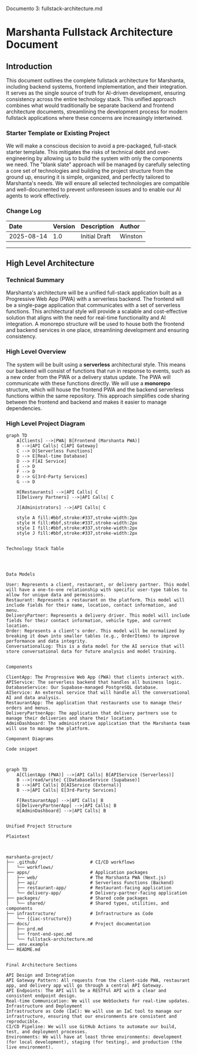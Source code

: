 


Documento 3: fullstack-architecture.md

# Marshanta Fullstack Architecture Document

## Introduction

This document outlines the complete fullstack architecture for Marshanta, including backend systems, frontend implementation, and their integration. It serves as the single source of truth for AI-driven development, ensuring consistency across the entire technology stack. This unified approach combines what would traditionally be separate backend and frontend architecture documents, streamlining the development process for modern fullstack applications where these concerns are increasingly intertwined.

### Starter Template or Existing Project

We will make a conscious decision to avoid a pre-packaged, full-stack starter template. This mitigates the risks of technical debt and over-engineering by allowing us to build the system with only the components we need. The "blank slate" approach will be managed by carefully selecting a core set of technologies and building the project structure from the ground up, ensuring it is simple, organized, and perfectly tailored to Marshanta's needs. We will ensure all selected technologies are compatible and well-documented to prevent unforeseen issues and to enable our AI agents to work effectively.

### Change Log

| Date | Version | Description | Author |
| :--- | :------ | :---------- | :----- |
| 2025-08-14 | 1.0 | Initial Draft | Winston |

---

## High Level Architecture

### Technical Summary

Marshanta's architecture will be a unified full-stack application built as a Progressive Web App (PWA) with a serverless backend. The frontend will be a single-page application that communicates with a set of serverless functions. This architectural style will provide a scalable and cost-effective solution that aligns with the need for real-time functionality and AI integration. A monorepo structure will be used to house both the frontend and backend services in one place, streamlining development and ensuring consistency.

### High Level Overview

The system will be built using a **serverless** architectural style. This means our backend will consist of functions that run in response to events, such as a new order from the PWA or a delivery status update. The PWA will communicate with these functions directly. We will use a **monorepo** structure, which will house the frontend PWA and the backend serverless functions within the same repository. This approach simplifies code sharing between the frontend and backend and makes it easier to manage dependencies.

### High Level Project Diagram

```mermaid
graph TD
    A[Clients] -->|PWA| B[Frontend (Marshanta PWA)]
    B -->|API Calls| C[API Gateway]
    C --> D[Serverless Functions]
    D --> E[Real-time Database]
    D --> F[AI Service]
    E --> D
    F --> D
    D --> G[3rd-Party Services]
    G --> D

    H[Restaurants] -->|API Calls| C
    I[Delivery Partners] -->|API Calls| C

    J[Administrators] -->|API Calls| C

    style A fill:#bbf,stroke:#337,stroke-width:2px
    style H fill:#bbf,stroke:#337,stroke-width:2px
    style I fill:#bbf,stroke:#337,stroke-width:2px
    style J fill:#bbf,stroke:#337,stroke-width:2px


Technology Stack Table




Data Models

User: Represents a client, restaurant, or delivery partner. This model will have a one-to-one relationship with specific user-type tables to allow for unique data and permissions.
Restaurant: Represents a restaurant on the platform. This model will include fields for their name, location, contact information, and menu.
DeliveryPartner: Represents a delivery driver. This model will include fields for their contact information, vehicle type, and current location.
Order: Represents a client's order. This model will be normalized by breaking it down into smaller tables (e.g., OrderItems) to improve performance and data integrity.
ConversationalLog: This is a data model for the AI service that will store conversational data for future analysis and model training.


Components

ClientApp: The Progressive Web App (PWA) that clients interact with.
APIService: The serverless backend that handles all business logic.
DatabaseService: Our Supabase-managed PostgreSQL database.
AIService: An external service that will handle all the conversational AI and data analysis.
RestaurantApp: The application that restaurants use to manage their orders and menus.
DeliveryPartnerApp: The application that delivery partners use to manage their deliveries and share their location.
AdminDashboard: The administrative application that the Marshanta team will use to manage the platform.

Component Diagrams

Code snippet



graph TD
    A[ClientApp (PWA)] -->|API Calls| B[APIService (Serverless)]
    B -->|read/write| C[DatabaseService (Supabase)]
    B -->|API Calls| D[AIService (External)]
    B -->|API Calls| E[3rd-Party Services]

    F[RestaurantApp] -->|API Calls| B
    G[DeliveryPartnerApp] -->|API Calls| B
    H[AdminDashboard] -->|API Calls| B


Unified Project Structure

Plaintext



marshanta-project/
├── .github/                    # CI/CD workflows
│   └── workflows/
├── apps/                       # Application packages
│   ├── web/                    # The Marshanta PWA (Next.js)
│   ├── api/                    # Serverless Functions (Backend)
│   ├── restaurant-app/         # Restaurant-facing application
│   └── delivery-app/           # Delivery-partner-facing application
├── packages/                   # Shared code packages
│   └── shared/                 # Shared types, utilities, and components
├── infrastructure/             # Infrastructure as Code
│   └── {{iac-structure}}
├── docs/                       # Project documentation
│   ├── prd.md
│   ├── front-end-spec.md
│   └── fullstack-architecture.md
├── .env.example
└── README.md


Final Architecture Sections

API Design and Integration
API Gateway Pattern: All requests from the client-side PWA, restaurant app, and delivery app will go through a central API Gateway.
API Endpoints: The API will be a RESTful API with a clear and consistent endpoint design.
Real-time Communication: We will use WebSockets for real-time updates.
Infrastructure and Deployment
Infrastructure as Code (IaC): We will use an IaC tool to manage our infrastructure, ensuring that our environments are consistent and reproducible.
CI/CD Pipeline: We will use GitHub Actions to automate our build, test, and deployment processes.
Environments: We will have at least three environments: development (for local development), staging (for testing), and production (the live environment).

